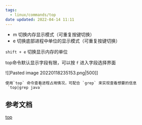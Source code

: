 ```yaml
---
tags:
  - linux/commands/top
date updated: 2022-04-14 11:11
---
```


- m 切换内存显示模式（可重复按键切换）
- e 切换底部进程中单位的显示模式（可重复按键切换）

`shift + e` 切换显示内存的单位

top命令默认显示字段有限，可以按 `f` 进入字段选择界面

![[Pasted image 20220118235153.png|500]]

```ad-info
使用`top` 命令查看进程占用情况，可配合 `grep` 来实现查看想要的信息
 `top|grep java`
```

## 参考文档

[top](https://mp.weixin.qq.com/s/DuwnNyDTWs8Lp2V0TwM_7Q)

